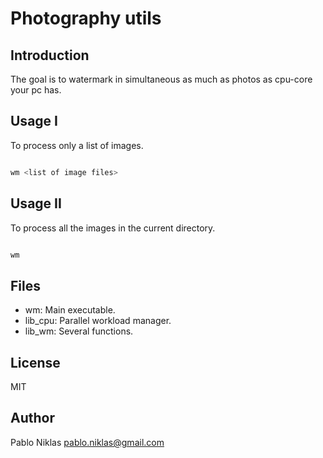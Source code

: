 # Photography utils

## Introduction

The goal is to watermark in simultaneous as much as photos as cpu-core your pc has. 

## Usage I

To process only a list of images.

```bash

wm <list of image files>

```

## Usage II

To process all the images in the current directory.

```bash

wm

```

## Files
* wm: Main executable.
* lib_cpu: Parallel workload manager.
* lib_wm: Several functions.

## License
MIT

## Author

Pablo Niklas <pablo.niklas@gmail.com>